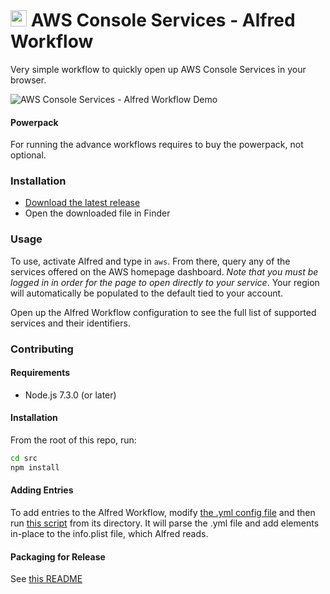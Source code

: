 # <img src="icon.png" width="26"> AWS Console Services - Alfred Workflow

Very simple workflow to quickly open up AWS Console Services in your browser.

![AWS Console Services - Alfred Workflow Demo](demo.gif)

#### Powerpack
For running the advance workflows requires to buy the powerpack, not optional.
### Installation
- [Download the latest release](https://github.com/rkoval/alfred-aws-console-services-workflow/releases)
- Open the downloaded file in Finder

### Usage
To use, activate Alfred and type in `aws`. From there, query any of the services offered on the AWS homepage dashboard. *Note that you must be logged in in order for the page to open directly to your service*. Your region will automatically be populated to the default tied to your account.

Open up the Alfred Workflow configuration to see the full list of supported services and their identifiers.

### Contributing

#### Requirements
- Node.js 7.3.0 (or later)

#### Installation
From the root of this repo, run:

```sh
cd src
npm install
```

#### Adding Entries

To add entries to the Alfred Workflow, modify [the .yml config file](src/console-services.yml) and then run [this script](src/generate_items.js) from its directory. It will parse the .yml file and add elements in-place to the info.plist file, which Alfred reads.

#### Packaging for Release

See [this README](release_tools/README.md)
